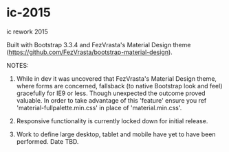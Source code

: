 # ic-2015
ic rework 2015

Built with Bootstrap 3.3.4 and FezVrasta's Material Design theme (https://github.com/FezVrasta/bootstrap-material-design).


NOTES:

1) While in dev it was uncovered that FezVrasta's Material Design theme, where forms are concerned, 
fallsback (to native Bootstrap look and feel) gracefully for IE9 or less.  Though unexpected the outcome proved valuable.
In order to take advantage of this 'feature' ensure you ref 'material-fullpalette.min.css' in place of 'material.min.css'.

2) Responsive functionality is currently locked down for initial release.

3) Work to define large desktop, tablet and mobile have yet to have been performed.  Date TBD.
